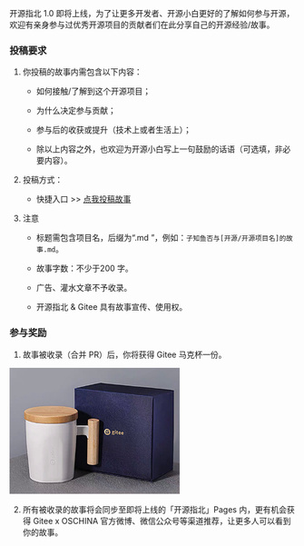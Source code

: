 开源指北 1.0 即将上线，为了让更多开发者、开源小白更好的了解如何参与开源，欢迎有亲身参与过优秀开源项目的贡献者们在此分享自己的开源经验/故事。

### 投稿要求

1. 你投稿的故事内需包含以下内容：    

   - 如何接触/了解到这个开源项目；

   - 为什么决定参与贡献；

   - 参与后的收获或提升（技术上或者生活上）；

   - 除以上内容之外，也欢迎为开源小白写上一句鼓励的话语（可选填，非必要内容）。


2. 投稿方式：  
   - 快捷入口 >> [点我投稿故事](https://gitee.com/gitee-community/opensource-guide/new/master/%E5%BC%80%E6%BA%90%E6%95%85%E4%BA%8B)
     
3. 注意  

   - 标题需包含项目名，后缀为“.md ”，例如：`子知鱼否与[开源/开源项目名]的故事.md`。

   - 故事字数：不少于200 字。

   - 广告、灌水文章不予收录。

   - 开源指北 & Gitee 具有故事宣传、使用权。

### 参与奖励

1. 故事被收录（合并 PR）后，你将获得 Gitee 马克杯一份。

  ![输入图片说明](./images/145253_2c255404_1899542.png "陶瓷杯.png")  

2. 所有被收录的故事将会同步至即将上线的「开源指北」Pages 内，更有机会获得 Gitee x OSCHINA 官方微博、微信公众号等渠道推荐，让更多人可以看到你的故事。

